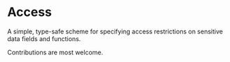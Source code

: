 Access
======

A simple, type-safe scheme for specifying access restrictions on sensitive data fields and functions.

Contributions are most welcome.

